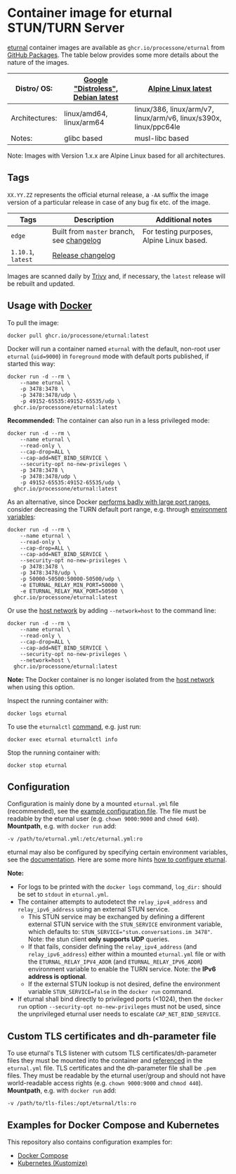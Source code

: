 # Container image for eturnal STUN/TURN Server

[eturnal](https://eturnal.net/) container images are available as `ghcr.io/processone/eturnal` from [GitHub Packages](https://github.com/processone/eturnal/pkgs/container/eturnal). The table below provides some more details about the nature of the images.

| Distro/ OS: | [Google "Distroless", Debian latest](https://github.com/GoogleContainerTools/distroless)  | [Alpine Linux latest](https://alpinelinux.org) |
| ------------ | ------------ | ------------ | 
| Architectures: | linux/amd64, linux/arm64  | linux/386, linux/arm/v7, linux/arm/v6, linux/s390x, linux/ppc64le | 
| Notes: | glibc based | musl-libc based |

Note: Images with Version 1.x.x are Alpine Linux based for all architectures.

## Tags

`XX.YY.ZZ` represents the official eturnal release, a `-AA` suffix the image version of a particular release in case of any bug fix etc. of the image.

| Tags  | Description  | Additional notes  |
| ------------ | ------------ | ------------ |
| `edge`  | Built from `master` branch, see [changelog](https://github.com/processone/eturnal/blob/master/CHANGELOG.md)  | For testing purposes, Alpine Linux based. |
| `1.10.1`, `latest`  | [Release changelog](https://github.com/processone/eturnal/releases/tag/1.10.1)  |   |

Images are scanned daily by [Trivy](https://www.aquasec.com/products/trivy) and, if necessary, the `latest` release will be rebuilt and updated.

## Usage with [Docker](https://www.docker.com)

To pull the image:

    docker pull ghcr.io/processone/eturnal:latest

Docker will run a container named `eturnal` with the default, non-root user `eturnal` (`uid=9000`) in `foreground` mode with default ports published, if started this way:

```shell
docker run -d --rm \
    --name eturnal \
    -p 3478:3478 \
    -p 3478:3478/udp \
    -p 49152-65535:49152-65535/udp \
  ghcr.io/processone/eturnal:latest
```

**Recommended:** The container can also run in a less privileged mode:

```shell
docker run -d --rm \
    --name eturnal \
    --read-only \
    --cap-drop=ALL \
    --cap-add=NET_BIND_SERVICE \
    --security-opt no-new-privileges \
    -p 3478:3478 \
    -p 3478:3478/udp \
    -p 49152-65535:49152-65535/udp \
  ghcr.io/processone/eturnal:latest
```

As an alternative, since Docker [performs badly with large port ranges](https://github.com/instrumentisto/coturn-docker-image/issues/3), consider decreasing the TURN default port range, e.g. through [environment variables](https://eturnal.net/documentation/#Environment_Variables):

```shell
docker run -d --rm \
    --name eturnal \
    --read-only \
    --cap-drop=ALL \
    --cap-add=NET_BIND_SERVICE \
    --security-opt no-new-privileges \
    -p 3478:3478 \
    -p 3478:3478/udp \
    -p 50000-50500:50000-50500/udp \
    -e ETURNAL_RELAY_MIN_PORT=50000 \
    -e ETURNAL_RELAY_MAX_PORT=50500 \
  ghcr.io/processone/eturnal:latest
```

Or use the [host network](https://docs.docker.com/network/host/) by adding `--network=host` to the command line:

```shell
docker run -d --rm \
    --name eturnal \
    --read-only \
    --cap-drop=ALL \
    --cap-add=NET_BIND_SERVICE \
    --security-opt no-new-privileges \
    --network=host \
  ghcr.io/processone/eturnal:latest
```

**Note:** The Docker container is no longer isolated from the [host network](https://docs.docker.com/network/host/) when using this option.

Inspect the running container with:

    docker logs eturnal

To use the `eturnalctl` [command](https://eturnal.net/documentation/#Operation), e.g. just run:

    docker exec eturnal eturnalctl info

Stop the running container with:

    docker stop eturnal

## Configuration

Configuration is mainly done by a mounted `eturnal.yml` file (recommended), see the [example configuration file](https://github.com/processone/eturnal/blob/master/config/eturnal.yml). The file must be readable by the eturnal user (e.g. `chown 9000:9000` and `chmod 640`). **Mountpath**, e.g. with `docker run` add:

    -v /path/to/eturnal.yml:/etc/eturnal.yml:ro

eturnal may also be configured by specifying certain environment variables, see the [documentation](https://eturnal.net/documentation/#Environment_Variables). Here are some more hints [how to configure eturnal](https://eturnal.net/documentation/#Global_Configuration).

**Note:** 

* For logs to be printed with the `docker logs` command, `log_dir:` should be set to `stdout` in `eturnal.yml`.
* The container attempts to autodetect the `relay_ipv4_address` and `relay_ipv6_address` using an external STUN service. 
  * This STUN service may be exchanged by defining a different external STUN service with the `STUN_SERVICE` environment variable, which defaults to: `STUN_SERVICE="stun.conversations.im 3478"`. Note: the stun client **only supports UDP** queries. 
  * If that fails, consider defining the `relay_ipv4_address` (and `relay_ipv6_address`) either within a mounted `eturnal.yml` file or with the `ETURNAL_RELAY_IPV4_ADDR` (and `ETURNAL_RELAY_IPV6_ADDR`) environment variable to enable the TURN service. Note: the **IPv6 address is optional**.
  * If the external STUN lookup is not desired, define the environment variable `STUN_SERVICE=false` in the `docker run` command.
* If eturnal shall bind directly to privileged ports (<1024), then the `docker run` option `--security-opt no-new-privileges` must not be used, since the unprivileged eturnal user needs to escalate `CAP_NET_BIND_SERVICE`. 

## Custom TLS certificates and dh-parameter file

To use eturnal's TLS listener with cutsom TLS certificates/dh-parameter files they must be mounted into the container and [referenced](https://eturnal.net/documentation/#tls_crt_file) in the `eturnal.yml` file. TLS certificates and the dh-parameter file shall be `.pem` files. They must be readable by the eturnal user/group and should not have world-readable access rights (e.g. `chown 9000:9000` and `chmod 440`). **Mountpath**, e.g. with `docker run` add:

    -v /path/to/tls-files:/opt/eturnal/tls:ro

## Examples for Docker Compose and Kubernetes

This repository also contains configuration examples for:

* [Docker Compose](https://github.com/processone/eturnal/tree/master/docker-k8s/examples/docker-compose)
* [Kubernetes (Kustomize)](https://github.com/processone/eturnal/tree/master/docker-k8s/examples/kubernetes-kustomize)
